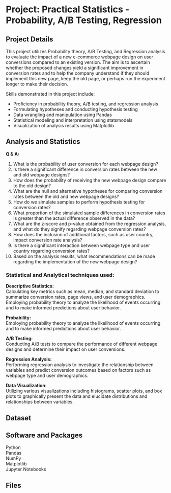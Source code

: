 # Project: Practical Statistics - Probability, A/B Testing, Regression 

## Project Details
This project utilizes Probability theory, A/B Testing, and Regression analysis to evaluate the impact of a new e-commerce webpage design on user conversions compared to an existing version. The aim is to ascertain whether the proposed changes yield a significant improvement in conversion rates and to help the company understand if they should implement this new page, keep the old page, or perhaps run the experiment longer to make their decision.

Skills demonstrated in this project include:

* Proficiency in probability theory, A/B testing, and regression analysis  
* Formulating hypotheses and conducting hypothesis testing  
* Data wrangling and manipulation using Pandas  
* Statistical modeling and interpretation using statsmodels  
* Visualization of analysis results using Matplotlib  


## Analysis and Statistics

**Q & A:**

1.  What is the probability of user conversion for each webpage design?
2.  Is there a significant difference in conversion rates between the new and old webpage designs?
3.  How does the probability of receiving the new webpage design compare to the old design?
4.  What are the null and alternative hypotheses for comparing conversion rates between the old and new webpage designs?
5.  How do we simulate samples to perform hypothesis testing for conversion rates?
6.  What proportion of the simulated sample differences in conversion rates is greater than the actual difference observed in the data?
7.  What are the z-score and p-value obtained from the regression analysis, and what do they signify regarding webpage conversion rates?
8.  How does the inclusion of additional factors, such as user country, impact conversion rate analysis?
9.  Is there a significant interaction between webpage type and user country regarding conversion rates?
10. Based on the analysis results, what recommendations can be made regarding the implementation of the new webpage design?

### Statistical and Analytical techniques used:

**Descriptive Statistics:**  
Calculating key metrics such as mean, median, and standard deviation to summarize conversion rates, page views, and user demographics.
Employing probability theory to analyze the likelihood of events occurring and to make informed predictions about user behavior.

**Probability:**  
Employing probability theory to analyze the likelihood of events occurring and to make informed predictions about user behavior.  

**A/B Testing:**  
Conducting A/B tests to compare the performance of different webpage designs and determine their impact on user conversions.

**Regression Analysis:**  
Performing regression analysis to investigate the relationship between variables and predict conversion outcomes based on factors such as webpage type and user demographics.

**Data Visualization:**  
Utilizing various visualizations including histograms, scatter plots, and box plots to graphically present the data and elucidate distributions and relationships between variables.
  

## Dataset



## Software and Packages

Python     
Pandas  
NumPy    
Matplotlib   
Jupyter Notebooks
 
## Files


